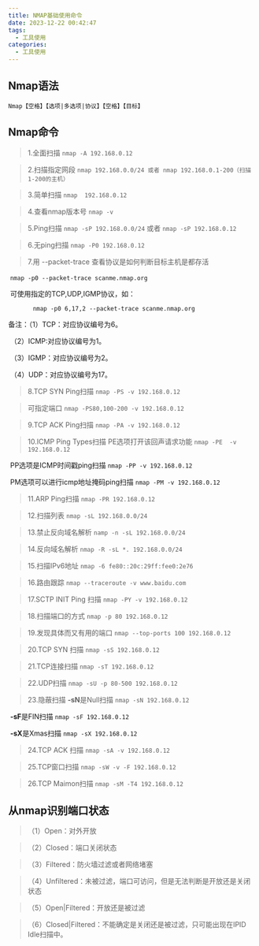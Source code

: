 ```yaml
---
title: NMAP基础使用命令
date: 2023-12-22 00:42:47
tags:
  - 工具使用
categories:
  - 工具使用
---
```


## Nmap语法

`Nmap【空格】【选项|多选项|协议】【空格】【目标】`



## Nmap命令

> 1.全面扫描  `nmap -A 192.168.0.12`

> 2.扫描指定网段 `nmap 192.168.0.0/24 或者 nmap 192.168.0.1-200（扫描1-200的主机）`

> 3.简单扫描 `nmap  192.168.0.12`

> 4.查看nmap版本号 `nmap -v`

> 5.Ping扫描 `nmap -sP 192.168.0.0/24` 或者 `nmap -sP 192.168.0.12`

> 6.无ping扫描 `nmap -P0 192.168.0.12`

> 7.用 --packet-trace 查看协议是如何判断目标主机是都存活 

​		`nmap -p0 --packet-trace scanme.nmap.org`

​		可使用指定的TCP,UDP,IGMP协议，如：

`		nmap -p0 6,17,2 --packet-trace scanme.nmap.org`

备注：（1）TCP：对应协议编号为6。

​			（2）ICMP:对应协议编号为1。

​			（3）IGMP：对应协议编号为2。

​			（4）UDP：对应协议编号为17。

> 8.TCP SYN Ping扫描 `nmap -PS -v 192.168.0.12` 

> 可指定端口 `nmap -PS80,100-200 -v 192.168.0.12`

> 9.TCP ACK Ping扫描 `nmap -PA -v 192.168.0.12`

> 10.ICMP Ping Types扫描 PE选项打开该回声请求功能 `nmap -PE  -v 192.168.0.12`

​												PP选项是ICMP时间戳ping扫描 `nmap -PP -v 192.168.0.12`

​											PM选项可以进行icmp地址掩码ping扫描 `nmap -PM -v 192.168.0.12`

> 11.ARP Ping扫描 `nmap -PR 192.168.0.12`

> 12.扫描列表 `nmap -sL 192.168.0.0/24`

> 13.禁止反向域名解析 `namp -n -sL 192.168.0.0/24`

> 14.反向域名解析 `nmap -R -sL *. 192.168.0.0/24`

> 15.扫描IPv6地址 `nmap -6 fe80::20c:29ff:fee0:2e76`

> 16.路由跟踪 `nmap --traceroute -v www.baidu.com`

> 17.SCTP INIT Ping 扫描 `nmap -PY -v 192.168.0.12`

> 18.扫描端口的方式 `nmap -p 80 192.168.0.12`

> 19.发现具体而又有用的端口 `nmap --top-ports 100 192.168.0.12`

> 20.TCP SYN 扫描 `nmap -sS 192.168.0.12`

> 21.TCP连接扫描 `nmap -sT 192.168.0.12`

> 22.UDP扫描 `nmap -sU -p 80-500 192.168.0.12`

> 23.隐蔽扫描 **-sN**是Null扫描 `nmap -sN 192.168.0.12`

​						**-sF**是FIN扫描 `nmap -sF 192.168.0.12`

​						**-sX**是Xmas扫描 `nmap -sX 192.168.0.12`

> 24.TCP ACK 扫描 `nmap -sA -v 192.168.0.12`

> 25.TCP窗口扫描 `nmap -sW -v -F 192.168.0.12`

> 26.TCP Maimon扫描 `nmap -sM -T4 192.168.0.12`



##     **从nmap**识别端口状态

> （1）Open：对外开放

> （2）Closed：端口关闭状态

> （3）Filtered：防火墙过滤或者网络堵塞

> （4）Unfiltered：未被过滤，端口可访问，但是无法判断是开放还是关闭状态

> （5）Open|Filtered：开放还是被过滤

> （6）Closed|Filtered：不能确定是关闭还是被过滤，只可能出现在IPID Idle扫描中。

